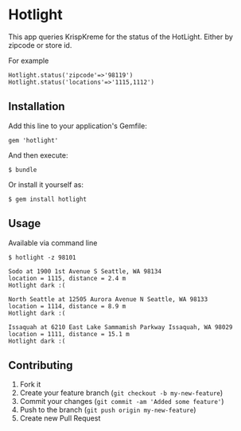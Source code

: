 # Hotlight

This app queries KrispKreme for the status of the HotLight.  Either by zipcode or store id.

For example

    Hotlight.status('zipcode'=>'98119')
    Hotlight.status('locations'=>'1115,1112')

## Installation

Add this line to your application's Gemfile:

    gem 'hotlight'

And then execute:

    $ bundle

Or install it yourself as:

    $ gem install hotlight

## Usage

Available via command line

    $ hotlight -z 98101

    Sodo at 1900 1st Avenue S Seattle, WA 98134
    location = 1115, distance = 2.4 m
    Hotlight dark :(

    North Seattle at 12505 Aurora Avenue N Seattle, WA 98133
    location = 1114, distance = 8.9 m
    Hotlight dark :(

    Issaquah at 6210 East Lake Sammamish Parkway Issaquah, WA 98029
    location = 1111, distance = 15.1 m
    Hotlight dark :(


## Contributing

1. Fork it
2. Create your feature branch (`git checkout -b my-new-feature`)
3. Commit your changes (`git commit -am 'Added some feature'`)
4. Push to the branch (`git push origin my-new-feature`)
5. Create new Pull Request
